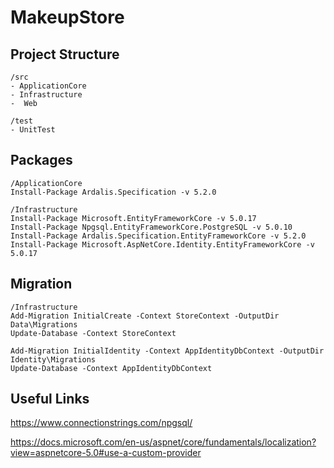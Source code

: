 # MakeupStore

## Project Structure

```
/src
- ApplicationCore
- Infrastructure
-  Web

/test
- UnitTest
```

## Packages

```
/ApplicationCore
Install-Package Ardalis.Specification -v 5.2.0

/Infrastructure
Install-Package Microsoft.EntityFrameworkCore -v 5.0.17
Install-Package Npgsql.EntityFrameworkCore.PostgreSQL -v 5.0.10
Install-Package Ardalis.Specification.EntityFrameworkCore -v 5.2.0
Install-Package Microsoft.AspNetCore.Identity.EntityFrameworkCore -v 5.0.17
```


## Migration
```
/Infrastructure
Add-Migration InitialCreate -Context StoreContext -OutputDir Data\Migrations
Update-Database -Context StoreContext

Add-Migration InitialIdentity -Context AppIdentityDbContext -OutputDir Identity\Migrations
Update-Database -Context AppIdentityDbContext

```

## Useful Links
https://www.connectionstrings.com/npgsql/

https://docs.microsoft.com/en-us/aspnet/core/fundamentals/localization?view=aspnetcore-5.0#use-a-custom-provider
